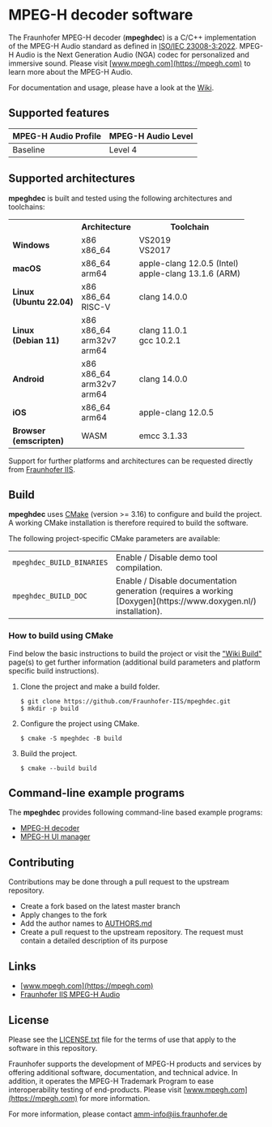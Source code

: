 # MPEG-H decoder software

The Fraunhofer MPEG-H decoder (**mpeghdec**) is a C/C++ implementation of the MPEG-H Audio standard as defined in [ISO/IEC 23008-3:2022](https://www.iso.org/standard/83525.html). MPEG-H Audio is the Next Generation Audio (NGA) codec for personalized and immersive sound. Please visit [www.mpegh.com](https://mpegh.com) to learn more about the MPEG-H Audio.

For documentation and usage, please have a look at the [Wiki](https://github.com/Fraunhofer-IIS/mpeghdec/wiki/home).

## Supported features

| MPEG-H Audio Profile | MPEG-H Audio Level |
| -------------------- | ------------------ |
| Baseline             | Level 4            |

## Supported architectures

**mpeghdec** is built and tested using the following architectures and toolchains:

<table>
  <tr>
    <th align="center" valign="center"><strong></strong></th>
    <th align="center" valign="center"><strong></strong>Architecture</th>
    <th align="center" valign="center"><strong></strong>Toolchain</th>
  </tr>
  <tr>
    <td><strong>Windows</strong></td>
    <td>
        x86<br />
        x86_64
    </td>
    <td>
        VS2019<br />
        VS2017
    </td>
  </tr>
  <tr>
    <td><strong>macOS</strong></td>
    <td>
        x86_64<br />
        arm64
    </td>
    <td>
        apple-clang 12.0.5 (Intel)<br />
        apple-clang 13.1.6 (ARM)
    </td>
  </tr>
  <tr>
    <td><strong>Linux</br>(Ubuntu 22.04)</strong></td>
    <td>
        x86<br />
        x86_64<br />
        RISC-V
    </td>
    <td>
        clang 14.0.0
    </td>
  </tr>
  <tr>
    <td><strong>Linux</br>(Debian 11)</strong></td>
    <td>
        x86<br />
        x86_64<br />
        arm32v7<br />
        arm64
    </td>
    <td>
        clang 11.0.1<br />
        gcc 10.2.1
    </td>
  </tr>
  <tr>
    <td><strong>Android</strong></td>
    <td>
        x86<br />
        x86_64<br />
        arm32v7<br />
        arm64
    </td>
    <td>
        clang 14.0.0
    </td>
  </tr>
  <tr>
    <td><strong>iOS</strong></td>
    <td>
        x86_64<br />
        arm64
    </td>
    <td>
        apple-clang 12.0.5
    </td>
  </tr>
  <tr>
    <td><strong>Browser<br />(emscripten)</strong></td>
    <td>
        WASM
    </td>
    <td>
        emcc 3.1.33
    </td>
  </tr>
</table>

Support for further platforms and architectures can be requested directly from [Fraunhofer IIS](https://www.iis.fraunhofer.de/en/ff/amm/broadcast-streaming/mpegh.html).

## Build

**mpeghdec** uses [CMake](https://cmake.org/) (version >= 3.16) to configure and build the project. A working CMake installation is therefore required to build the software.

The following project-specific CMake parameters are available:

<table>
<tr>
<td><code>mpeghdec_BUILD_BINARIES</code></td>
<td>Enable / Disable demo tool compilation.</td>
</tr>
<tr>
<td><code>mpeghdec_BUILD_DOC</code></td>
<td>Enable / Disable documentation generation (requires a working [Doxygen](https://www.doxygen.nl/) installation).</td>
</tr>
</table>

### How to build using CMake

Find below the basic instructions to build the project or visit the ["Wiki Build"](https://github.com/Fraunhofer-IIS/mpeghdec/wiki/Build) page(s) to get further information (additional build parameters and platform specific build instructions).

1. Clone the project and make a build folder.
   ```
   $ git clone https://github.com/Fraunhofer-IIS/mpeghdec.git
   $ mkdir -p build
   ```
2. Configure the project using CMake.
   ```
   $ cmake -S mpeghdec -B build
   ```
3. Build the project.
   ```
   $ cmake --build build
   ```

## Command-line example programs

The **mpeghdec** provides following command-line based example programs:

- [MPEG-H decoder](https://github.com/Fraunhofer-IIS/mpeghdec/wiki/mpeghDecoder)
- [MPEG-H UI manager](https://github.com/Fraunhofer-IIS/mpeghdec/wiki/mpeghUiManager)

## Contributing

Contributions may be done through a pull request to the upstream repository.

- Create a fork based on the latest master branch
- Apply changes to the fork
- Add the author names to [AUTHORS.md](./AUTHORS.md)
- Create a pull request to the upstream repository. The request must contain a detailed description of its purpose

## Links

- [www.mpegh.com](https://mpegh.com)
- [Fraunhofer IIS MPEG-H Audio](https://www.iis.fraunhofer.de/en/ff/amm/broadcast-streaming/mpegh.html)

## License

Please see the [LICENSE.txt](./LICENSE.txt) file for the terms of use that apply to the software in this repository.

Fraunhofer supports the development of MPEG-H products and services by offering additional software, documentation, and technical advice. In addition, it operates the MPEG-H Trademark Program to ease interoperability testing of end-products. Please visit [www.mpegh.com](https://mpegh.com) for more information.

For more information, please contact amm-info@iis.fraunhofer.de
